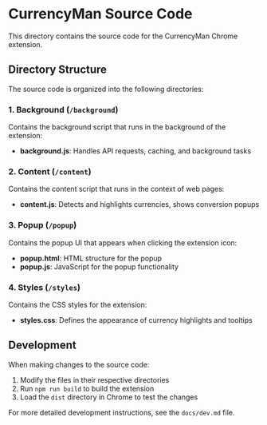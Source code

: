 # CurrencyMan Source Code

This directory contains the source code for the CurrencyMan Chrome extension.

## Directory Structure

The source code is organized into the following directories:

### 1. Background (`/background`)

Contains the background script that runs in the background of the extension:

- **background.js**: Handles API requests, caching, and background tasks

### 2. Content (`/content`)

Contains the content script that runs in the context of web pages:

- **content.js**: Detects and highlights currencies, shows conversion popups

### 3. Popup (`/popup`)

Contains the popup UI that appears when clicking the extension icon:

- **popup.html**: HTML structure for the popup
- **popup.js**: JavaScript for the popup functionality

### 4. Styles (`/styles`)

Contains the CSS styles for the extension:

- **styles.css**: Defines the appearance of currency highlights and tooltips

## Development

When making changes to the source code:

1. Modify the files in their respective directories
2. Run `npm run build` to build the extension
3. Load the `dist` directory in Chrome to test the changes

For more detailed development instructions, see the `docs/dev.md` file.
